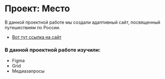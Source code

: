 # Проект: Место

В данной проектной работе мы создали адаптивный сайт, посвященный путешествиям по России.
* [Вот тут ссылка на сайт](https://garikstep1.github.io/russian-travel/)

### В данной проектной работе изучили:
* Figma
* Grid
* Медиазапросы
